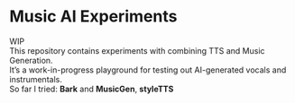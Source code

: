 # Music AI Experiments

WIP  
This repository contains experiments with combining TTS and Music Generation.  
It’s a work-in-progress playground for testing out AI-generated vocals and instrumentals.  
So far I tried:
**Bark** and **MusicGen**,
**styleTTS**
